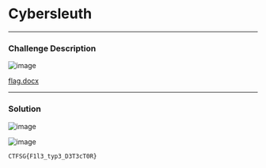 # Cybersleuth

---

### Challenge Description 

![image](https://user-images.githubusercontent.com/76640319/113474779-9d53e300-94a4-11eb-88fd-51fa4377c0c5.png)

[flag.docx](https://github.com/caprinux/Cyberthon-Training/files/6252306/flag.docx)

---

### Solution

![image](https://user-images.githubusercontent.com/76640319/113474790-a775e180-94a4-11eb-928f-bfea730d11b6.png)

![image](https://user-images.githubusercontent.com/76640319/113474794-ae9cef80-94a4-11eb-8dfa-293e3826b46b.png)

```
CTFSG{F1l3_typ3_D3T3cT0R}
```

